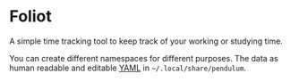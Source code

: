 # Foliot
A simple time tracking tool to keep track of your working or studying time.

You can create different namespaces for different purposes.
The data as human readable and editable [YAML](https://yaml.org/) in `~/.local/share/pendulum`.
